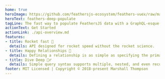 ```yaml
---
home: true
heroImage: https://github.com/feathersjs-ecosystem/feathers-vuex/raw/master/service-logo.png
heroText: feathers-deep-populate
tagLine: The fast way to populate FeathersJS data with a GraphQL-esque query
actionText: Get Started
actionLink: ./api-overview.md
features:
- title: Rocket fast 🚀
  details: API designed for rocket speed without the rocket science.
- title: Happy Relationships 💝
  details: Defining a relationship is as simple as specifying the primary and foreign keys.
- title: Dive Deep 🏊‍♂️
  details: Simple query syntax supports multiple, nested, and even recursive populates.
footer: MIT Licensed | Copyright © 2018-present Marshall Thompson
---
```

